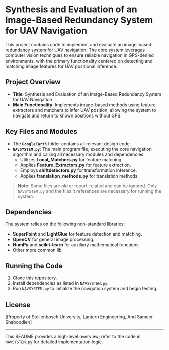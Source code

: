 # Synthesis and Evaluation of an Image-Based Redundancy System for UAV Navigation

This project contains code to implement and evaluate an image-based redundancy system for UAV navigation. The core system leverages computer vision techniques to ensure reliable navigation in GPS-denied environments, with the primary functionality centered on detecting and matching image features for UAV positional inference.

## Project Overview

- **Title**: Synthesis and Evaluation of an Image-Based Redundancy System for UAV Navigation
- **Main Functionality**: Implements image-based methods using feature extractors and matchers to infer UAV position, allowing the system to navigate and return to known positions without GPS.

## Key Files and Modules

- The **`GoogleEarth`** folder contains all relevant design code. 
- **`NAVSYSTEM.py`**: The main program file, executing the core navigation algorithm and calling all necessary modules and dependencies.
  - Utilizes **Local_Matchers.py** for feature matching.
  - Applies **Feature_Extractors.py** for feature extraction.
  - Employs **shiftdetectors.py** for transformation inference.
  - Applies **translation_methods.py** for translation methods.

> **Note**: Some files are old or report-related and can be ignored. Only `NAVSYSTEM.py` and the files it references are necessary for running the system.

## Dependencies

The system relies on the following non-standard libraries:
- **SuperPoint** and **LightGlue** for feature detection and matching.
- **OpenCV** for general image processing.
- **NumPy** and **scikit-learn** for auxiliary mathematical functions.
- Other more common lib

## Running the Code

1. Clone this repository.
2. Install dependencies as listed in `NAVSYSTEM.py`.
3. Run `NAVSYSTEM.py` to initialize the navigation system and begin testing.

## License

[Property of Stellenbosch University, Lantern Engineering, And Sameer Shaboodien]

---

This README provides a high-level overview; refer to the code in `NAVSYSTEM.py` for detailed implementation logic.

